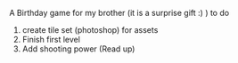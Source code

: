 A Birthday game for my brother (it is a surprise gift :) )
  to do
  1. create tile set (photoshop) for assets
  2. Finish first level 
  3. Add shooting power (Read up)